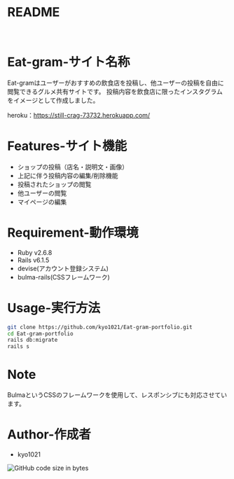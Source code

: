 # README
<br>

# Eat-gram-サイト名称

Eat-gramはユーザーがおすすめの飲食店を投稿し、他ユーザーの投稿を自由に閲覧できるグルメ共有サイトです。
投稿内容を飲食店に限ったインスタグラムをイメージとして作成しました。

heroku：https://still-crag-73732.herokuapp.com/

# Features-サイト機能

* ショップの投稿（店名・説明文・画像）
* 上記に伴う投稿内容の編集/削除機能
* 投稿されたショップの閲覧
* 他ユーザーの閲覧
* マイページの編集

# Requirement-動作環境

* Ruby v2.6.8
* Rails v6.1.5
* devise(アカウント登録システム)
* bulma-rails(CSSフレームワーク)

# Usage-実行方法

```bash
git clone https://github.com/kyo1021/Eat-gram-portfolio.git
cd Eat-gram-portfolio
rails db:migrate
rails s
```

# Note
BulmaというCSSのフレームワークを使用して、レスポンシブにも対応させています。


# Author-作成者

* kyo1021

<img alt="GitHub code size in bytes" src="https://img.shields.io/github/languages/code-size/kyo1021/Eat-gram-portfolio">
